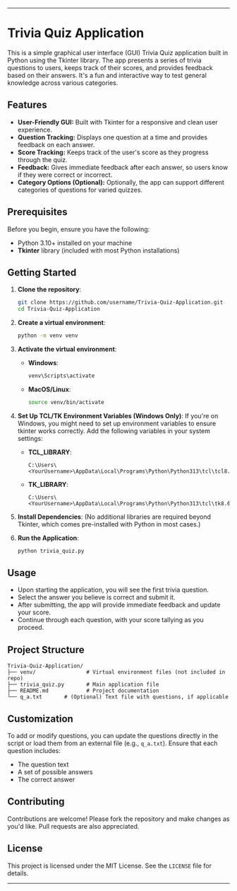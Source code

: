 ---

# Trivia Quiz Application

This is a simple graphical user interface (GUI) Trivia Quiz application built in Python using the Tkinter library. The app presents a series of trivia questions to users, keeps track of their scores, and provides feedback based on their answers. It's a fun and interactive way to test general knowledge across various categories.

## Features
- **User-Friendly GUI:** Built with Tkinter for a responsive and clean user experience.
- **Question Tracking:** Displays one question at a time and provides feedback on each answer.
- **Score Tracking:** Keeps track of the user's score as they progress through the quiz.
- **Feedback:** Gives immediate feedback after each answer, so users know if they were correct or incorrect.
- **Category Options (Optional):** Optionally, the app can support different categories of questions for varied quizzes.

## Prerequisites

Before you begin, ensure you have the following:
- Python 3.10+ installed on your machine
- **Tkinter** library (included with most Python installations)

## Getting Started

1. **Clone the repository**:
   ```bash
   git clone https://github.com/username/Trivia-Quiz-Application.git
   cd Trivia-Quiz-Application
   ```

2. **Create a virtual environment**:
   ```bash
   python -m venv venv
   ```

3. **Activate the virtual environment**:
   - **Windows**:
     ```bash
     venv\Scripts\activate
     ```
   - **MacOS/Linux**:
     ```bash
     source venv/bin/activate
     ```

4. **Set Up TCL/TK Environment Variables (Windows Only)**:
   If you're on Windows, you might need to set up environment variables to ensure tkinter works correctly. Add the following variables in your system settings:

   - **TCL_LIBRARY**:
     ```
     C:\Users\<YourUsername>\AppData\Local\Programs\Python\Python313\tcl\tcl8.6
     ```
   - **TK_LIBRARY**:
     ```
     C:\Users\<YourUsername>\AppData\Local\Programs\Python\Python313\tcl\tk8.6
     ```

5. **Install Dependencies**:
   (No additional libraries are required beyond Tkinter, which comes pre-installed with Python in most cases.)

6. **Run the Application**:
   ```bash
   python trivia_quiz.py
   ```

## Usage

- Upon starting the application, you will see the first trivia question.
- Select the answer you believe is correct and submit it.
- After submitting, the app will provide immediate feedback and update your score.
- Continue through each question, with your score tallying as you proceed.

## Project Structure

```plaintext
Trivia-Quiz-Application/
├── venv/                # Virtual environment files (not included in repo)
├── trivia_quiz.py       # Main application file
├── README.md            # Project documentation
└── q_a.txt       # (Optional) Text file with questions, if applicable
```

## Customization

To add or modify questions, you can update the questions directly in the script or load them from an external file (e.g., `q_a.txt`). Ensure that each question includes:
- The question text
- A set of possible answers
- The correct answer

## Contributing

Contributions are welcome! Please fork the repository and make changes as you'd like. Pull requests are also appreciated.

## License

This project is licensed under the MIT License. See the `LICENSE` file for details.

---